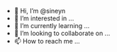 - 👋 Hi, I’m @sineyn
- 👀 I’m interested in ...
- 🌱 I’m currently learning ...
- 💞️ I’m looking to collaborate on ...
- 📫 How to reach me ...

<!---
sineyn/sineyn is a ✨ special ✨ repository because its `README.md` (this file) appears on your GitHub profile.
You can click the Preview link to take a look at your changes.
--->
